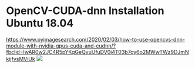 # OpenCV-CUDA-dnn Installation Ubuntu 18.04
https://www.pyimagesearch.com/2020/02/03/how-to-use-opencvs-dnn-module-with-nvidia-gpus-cuda-and-cudnn/?fbclid=IwAR0w2JC4R5pYKqGeQvuUfuDV0j4T03b7oy6o2MWwTWz9DJmNkijfvsMViUk
![](https://pyimagesearch.com/wp-content/uploads/2020/02/opencv_dnn_gpu_header.png)
